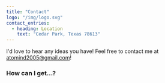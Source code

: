 ```yaml
---
title: "Contact"
logo: "/img/logo.svg"
contact_entries:
  - heading: Location
    text: "Cedar Park, Texas 78613"
---
```


I'd love to hear any ideas you have! Feel free to contact me
at atomind2005@gmail.com!
<h3 class="f4 b lh-title mb2">How can I get…?</h3>

